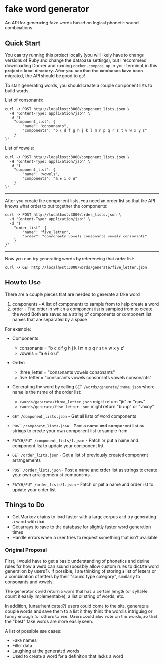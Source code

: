 # fake word generator
An API for generating fake words based on logical phonetic sound combinations

## Quick Start
You can try running this project locally (you will likely have to change versions of Ruby and change the database settings), but I recommend downloading Docker and running `docker-compose up` in your terminal, in this project's local directory. After you see that the databases have been migrated, the API should be good to go!

To start generating words, you should create a couple component lists to build words.

List of consonants:
```cURL
curl -X POST http://localhost:3000/component_lists.json \
  -H 'Content-Type: application/json' \
  -d '{
	"component_list": {
		"name": "consonants",
		"components": "b c d f g h j k l m n p q r s t v w x y z"
	}
}'
```
List of vowels:
```cURL
curl -X POST http://localhost:3000/component_lists.json \
  -H 'Content-Type: application/json' \
  -d '{
	"component_list": {
		"name": "vowels",
		"components": "a e i o u"
	}
}'
```
***
After you create the component lists, you need an order list so that the API knows what order to put together the components:
```cURL
curl -X POST http://localhost:3000/order_lists.json \
  -H 'Content-Type: application/json' \
  -d '{
	"order_list": {
		"name": "five_letter",
		"order": "consonants vowels consonants vowels consonants"
	}
}'
```
***
Now you can try generating words by referencing that order list:
```cURL
curl -X GET http://localhost:3000/words/generate/five_letter.json
```

## How to Use
There are a couple pieces that are needed to generate a fake word
1. components - A list of components to sample from to help create a word
2. order - The order in which a component list is sampled from to create the word
Both are saved as a string of components or component list names that are separated by a space

For example:
- Components:
  - consonants = "b c d f g h j k l m n p q r s t v w x y z"
  - vowels = "a e i o u"
- Order:
  - three_letter = "consonants vowels consonants"
  - five_letter = "consonants vowels consonants vowels consonants"
- Generating the word by calling ```GET /words/generate/:name.json``` where name is the name of the order list:
  - ```/words/generate/three_letter.json``` might return "jir" or "qaw"
  - ```/words/generate/five_letter.json``` might return "bikup" or "voxoy"

- ```GET /component_lists.json``` - Get all lists of word components
- ```POST /component_lists.json``` - Post a name and component list as strings to create your own component list to sample from
- ```PATCH/PUT /component_lists/1.json``` - Patch or put a name and component list to update your component list

- ```GET /order_lists.json``` - Get a list of previously created component arrangements
- ```POST /order_lists.json``` - Post a name and order list as strings to create your own arrangement of components
- ```PATCH/PUT /order_lists/1.json``` - Patch or put a name and order list to update your order list

## Things to Do
- Get Markov chains to load faster with a large corpus and try generating a word with that
- Get arrays to save to the database for slightly faster word generation times
- Handle errors when a user tries to request something that isn't available

### Original Proposal
First, I would have to get a basic understanding of phonetics and define rules for how a word can sound (possibly allow custom rules to dictate word generation by users?). If possible, I am thinking of storing a list of letters or a combination of letters by their "sound type category", similarly to consonants and vowels.

The generator could return a word that has a certain length (or syllable count if easily implementable), a list or string of words, etc.

In addition, (unauthenticated?) users could come to the site, generate a couple words and save them to a list if they think the word is intriguing or funny enough for others to see. Users could also vote on the words, so that the "best" fake words are more easily seen.

A list of possible use cases:
- Fake names
- Filler data
- Laughing at the generated words
- Used to create a word for a definition that lacks a word
